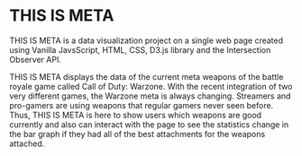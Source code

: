 # THIS IS META

THIS IS META is a data visualization project on a single web page created using Vanilla JavsScript, HTML, CSS, D3.js library and the Intersection Observer API.

THIS IS META displays the data of the current meta weapons of the battle royale game called Call of Duty: Warzone. With the recent integration of two very different games, the Warzone meta is always changing. Streamers and pro-gamers are using weapons that regular gamers never seen before. Thus, THIS IS META is here to show users which weapons are good currently and also can interact with the page to see the statistics change in the bar graph if they had all of the best attachments for the weapons attached. 

